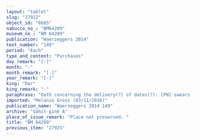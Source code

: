 ```yaml
---
layout: "tablet"
slug: "27922"
object_id: "6665"
nabucco_no_: "BM64209"
museum_no_: "BM 64209"
publication: "Waerzeggers 2014"
text_number: "149"
period: "Each"
type_and_content: "Purchases"
day_remark: "[-]"
month: "-"
month_remark: "[-]"
year_remark: "[-]"
king: "Dar"
king_remark: "-"
paraphrase: "Oath concerning the delivery(?) of dates(?): [PN] swears (<em>tam&ucirc;</em>) to Marduk-rēmanni/Bēl-uballiṭ//Ṣāhit-gin&ecirc; by Bēl, Nab&ucirc; and the king of Babylon that he will deliver(?) [x] amount of dates(?) before [x] day of Ta&scaron;rīt (VII). 4 witnesses and the scribe (name lost).<br /> &nbsp;"
imported: "Melanie Gross (03/11/2016)"
publication_name: "Waerzeggers 2014 149"
archive: "Ṣāhit-ginê A"
place_of_issue_remark: "Place not preserved. "
title: "BM 64209"
previous_item: "27925"
---
```

